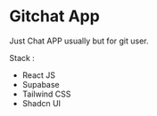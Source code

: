 # Gitchat App

Just Chat APP usually but for git user.

Stack :

- React JS
- Supabase
- Tailwind CSS
- Shadcn UI
